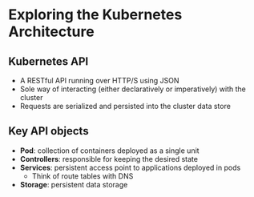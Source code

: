 # Exploring the Kubernetes Architecture

## Kubernetes API
- A RESTful API running over HTTP/S using JSON
- Sole way of interacting (either declaratively or imperatively) with the cluster
- Requests are serialized and persisted into the cluster data store

## Key API objects
- **Pod**: collection of containers deployed as a single unit
- **Controllers**: responsible for keeping the desired state
- **Services**: persistent access point to applications deployed in pods
    - Think of route tables with DNS
- **Storage**: persistent data storage